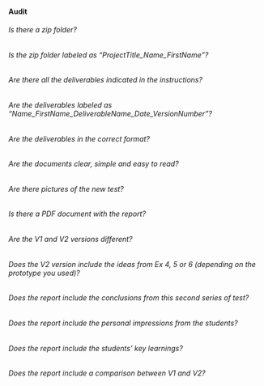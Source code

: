 #### Audit

###### Is there a zip folder?
###### Is the zip folder labeled as “ProjectTitle_Name_FirstName”?
###### Are there all the deliverables indicated in the instructions?
###### Are the deliverables labeled as “Name_FirstName_DeliverableName_Date_VersionNumber”?
###### Are the deliverables in the correct format?
###### Are the documents clear, simple and easy to read?
###### Are there pictures of the new test? 
###### Is there a PDF document with the report?
###### Are the V1 and V2 versions different?
###### Does the V2 version include the ideas from Ex 4, 5 or 6 (depending on the prototype you used)?
###### Does the report include the conclusions from this second series of test?
###### Does the report include the personal impressions from the students?
###### Does the report include the students' key learnings?
###### Does the report include a comparison between V1 and V2?
